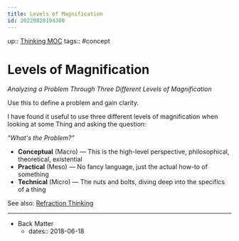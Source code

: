 ```yaml
---
title: Levels of Magnification
id: 20220828194300
---
```

up:: [Thinking MOC]([[20220829214102]])
tags:: #concept 

# Levels of Magnification
*Analyzing a Problem Through Three Different Levels of Magnification*

Use this to define a problem and gain clarity.

I have found it useful to use three different levels of magnification when looking at some Thing and asking the question: 

*"What's the Problem?"*

- **Conceptual** (Macro) — This is the high-level perspective, philosophical, theoretical, existential
- **Practical** (Meso) — No fancy language, just the actual how-to of something
- **Technical** (Micro) — The nuts and bolts, diving deep into the specifics of a thing

See also: [Refraction Thinking]([[20220828191633]])

---

- Back Matter
	- dates:: 2018-06-18